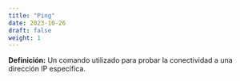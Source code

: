 ```yaml
---
title: "Ping"
date: 2023-10-26
draft: false
weight: 1
---
```


**Definición:** Un comando utilizado para probar la conectividad a una dirección IP específica.
